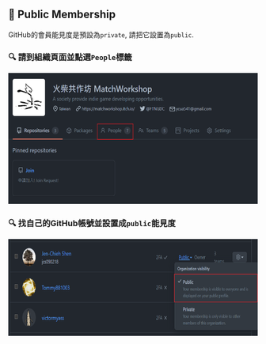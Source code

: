 ## :busts_in_silhouette: Public Membership

GitHub的會員能見度是預設為`private`, 請把它設置為`public`.

### :mag: 請到組織頁面並點選`People`標籤

<p>
<img src="./etc/public-membership/people.png" width="577" height="265">
</p>

### :mag: 找自己的GitHub帳號並設置成`public`能見度

<p>
<img src="./etc/public-membership/public.png" width="692" height="196">
</p>
